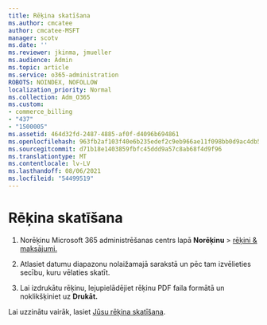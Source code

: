 ```yaml
---
title: Rēķina skatīšana
ms.author: cmcatee
author: cmcatee-MSFT
manager: scotv
ms.date: ''
ms.reviewer: jkinma, jmueller
ms.audience: Admin
ms.topic: article
ms.service: o365-administration
ROBOTS: NOINDEX, NOFOLLOW
localization_priority: Normal
ms.collection: Adm_O365
ms.custom:
- commerce_billing
- "437"
- "1500005"
ms.assetid: 464d32fd-2487-4885-af0f-d4096b694861
ms.openlocfilehash: 963fb2af103f40e6b235edef2c9eb966ae11f098bb0d9ac4db544bb2f289813c
ms.sourcegitcommit: d71b18e1403859fbfc45ddd9a57c8ab68f4d9f96
ms.translationtype: MT
ms.contentlocale: lv-LV
ms.lasthandoff: 08/06/2021
ms.locfileid: "54499519"
---
```

# <a name="view-my-bill-or-invoice"></a>Rēķina skatīšana

1. Norēķinu Microsoft 365 administrēšanas centrs lapā **Norēķinu** \> [rēķini & maksājumi.](https://go.microsoft.com/fwlink/p/?linkid=848039)

2. Atlasiet datumu diapazonu nolaižamajā sarakstā un pēc tam izvēlieties secību, kuru vēlaties skatīt.

3. Lai izdrukātu rēķinu, lejupielādējiet rēķinu PDF faila formātā un noklikšķiniet uz **Drukāt.**

Lai uzzinātu vairāk, lasiet [Jūsu rēķina skatīšana](/microsoft-365/commerce/billing-and-payments/view-your-bill-or-invoice).
